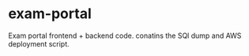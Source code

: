 # exam-portal

Exam portal frontend + backend code.
conatins the SQl dump and AWS deployment script.
